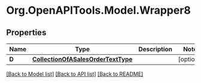 # Org.OpenAPITools.Model.Wrapper8

## Properties

Name | Type | Description | Notes
------------ | ------------- | ------------- | -------------
**D** | [**CollectionOfASalesOrderTextType**](CollectionOfASalesOrderTextType.md) |  | [optional] 

[[Back to Model list]](../README.md#documentation-for-models) [[Back to API list]](../README.md#documentation-for-api-endpoints) [[Back to README]](../README.md)

